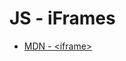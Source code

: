 # JS - iFrames

- [MDN - \<iframe\>](https://developer.mozilla.org/en/docs/Web/HTML/Element/iframe)
